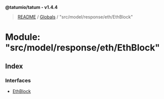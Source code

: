 **@tatumio/tatum - v1.4.4**

> [README](../README.md) / [Globals](../globals.md) / "src/model/response/eth/EthBlock"

# Module: "src/model/response/eth/EthBlock"

## Index

### Interfaces

* [EthBlock](../interfaces/_src_model_response_eth_ethblock_.ethblock.md)
